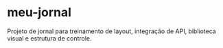 # meu-jornal
Projeto de jornal para treinamento de layout, integração de API, biblioteca visual e estrutura de controle.
